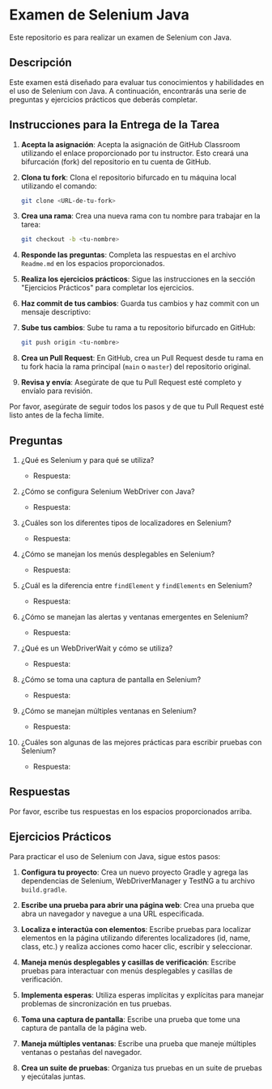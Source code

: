 # Examen de Selenium Java

Este repositorio es para realizar un examen de Selenium con Java.

## Descripción

Este examen está diseñado para evaluar tus conocimientos y habilidades en el uso de Selenium con Java. A continuación, encontrarás una serie de preguntas y ejercicios prácticos que deberás completar.


## Instrucciones para la Entrega de la Tarea

1. **Acepta la asignación**: Acepta la asignación de GitHub Classroom utilizando el enlace proporcionado por tu
   instructor. Esto creará una bifurcación (fork) del repositorio en tu cuenta de GitHub.

2. **Clona tu fork**: Clona el repositorio bifurcado en tu máquina local utilizando el comando:
    ```sh
    git clone <URL-de-tu-fork>
    ```

3. **Crea una rama**: Crea una nueva rama con tu nombre para trabajar en la tarea:
    ```sh
    git checkout -b <tu-nombre>
    ```

4. **Responde las preguntas**: Completa las respuestas en el archivo `Readme.md` en los espacios proporcionados.

5. **Realiza los ejercicios prácticos**: Sigue las instrucciones en la sección "Ejercicios Prácticos" para completar los ejercicios.

6. **Haz commit de tus cambios**: Guarda tus cambios y haz commit con un mensaje descriptivo:

7. **Sube tus cambios**: Sube tu rama a tu repositorio bifurcado en GitHub:
    ```sh
    git push origin <tu-nombre>
    ```

8. **Crea un Pull Request**: En GitHub, crea un Pull Request desde tu rama en tu fork hacia la rama principal (`main` o
   `master`) del repositorio original.

9. **Revisa y envía**: Asegúrate de que tu Pull Request esté completo y envíalo para revisión.

Por favor, asegúrate de seguir todos los pasos y de que tu Pull Request esté listo antes de la fecha límite.

## Preguntas

1. ¿Qué es Selenium y para qué se utiliza?
    - Respuesta:

2. ¿Cómo se configura Selenium WebDriver con Java?
    - Respuesta:

3. ¿Cuáles son los diferentes tipos de localizadores en Selenium?
    - Respuesta:

4. ¿Cómo se manejan los menús desplegables en Selenium?
    - Respuesta:

5. ¿Cuál es la diferencia entre `findElement` y `findElements` en Selenium?
    - Respuesta:

6. ¿Cómo se manejan las alertas y ventanas emergentes en Selenium?
    - Respuesta:

7. ¿Qué es un WebDriverWait y cómo se utiliza?
    - Respuesta:

8. ¿Cómo se toma una captura de pantalla en Selenium?
    - Respuesta:

9. ¿Cómo se manejan múltiples ventanas en Selenium?
    - Respuesta:

10. ¿Cuáles son algunas de las mejores prácticas para escribir pruebas con Selenium?
    - Respuesta:

## Respuestas

Por favor, escribe tus respuestas en los espacios proporcionados arriba.


## Ejercicios Prácticos

Para practicar el uso de Selenium con Java, sigue estos pasos:

1. **Configura tu proyecto**: Crea un nuevo proyecto Gradle y agrega las dependencias de Selenium, WebDriverManager y TestNG a tu archivo `build.gradle`.

2. **Escribe una prueba para abrir una página web**: Crea una prueba que abra un navegador y navegue a una URL especificada.

3. **Localiza e interactúa con elementos**: Escribe pruebas para localizar elementos en la página utilizando diferentes localizadores (id, name, class, etc.) y realiza acciones como hacer clic, escribir y seleccionar.

4. **Maneja menús desplegables y casillas de verificación**: Escribe pruebas para interactuar con menús desplegables y casillas de verificación.

5. **Implementa esperas**: Utiliza esperas implícitas y explícitas para manejar problemas de sincronización en tus pruebas.

6. **Toma una captura de pantalla**: Escribe una prueba que tome una captura de pantalla de la página web.

7. **Maneja múltiples ventanas**: Escribe una prueba que maneje múltiples ventanas o pestañas del navegador.

8. **Crea un suite de pruebas**: Organiza tus pruebas en un suite de pruebas y ejecútalas juntas.



